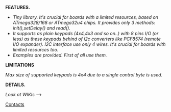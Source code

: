 **FEATURES.**

* *Tiny library. It's crucial for boards with a limited resources, based on ATmega328/168 or ATmega32u4 chips. It provides only 3 methods: init(),setDelay() and read().*
* *It supports as plain keypads (4x4,4x3 and so on..) with 8 pins I/O (or less) as these keypads behind of i2c converters like PCF8574 (remote I/O expander). I2C interface use only 4 wires. It's crucial for boards with limited resources too.*
*  *Examples are provided. First of all use them.*

**LIMITATIONS**

*Max size of supported keypads is 4x4 due to a single control byte is used.*

**DETAILS.**

*Look at WIKIs* -->

[Contacts](mailto:akdotvokchusatgmaildotcom)
